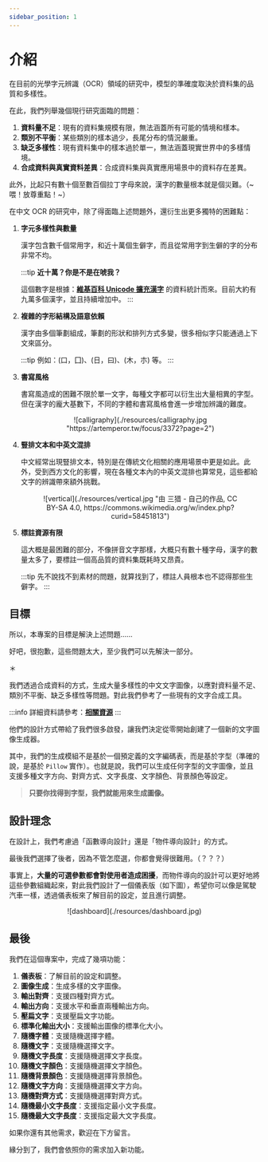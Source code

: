 ```yaml
---
sidebar_position: 1
---
```


# 介紹

在目前的光學字元辨識（OCR）領域的研究中，模型的準確度取決於資料集的品質和多樣性。

在此，我們列舉幾個現行研究面臨的問題：

1. **資料量不足**：現有的資料集規模有限，無法涵蓋所有可能的情境和樣本。
2. **類別不平衡**：某些類別的樣本過少，長尾分布的情況嚴重。
3. **缺乏多樣性**：現有資料集中的樣本過於單一，無法涵蓋現實世界中的多樣情境。
4. **合成資料與真實資料差異**：合成資料集與真實應用場景中的資料存在差異。

此外，比起只有數十個至數百個拉丁字母來說，漢字的數量根本就是個災難。（~喂！放尊重點！~）

在中文 OCR 的研究中，除了得面臨上述問題外，還衍生出更多獨特的困難點：

1. **字元多樣性與數量**

   漢字包含數千個常用字，和近十萬個生僻字，而且從常用字到生僻的字的分布非常不均。

   :::tip
   **近十萬？你是不是在唬我？**

   這個數字是根據：[**維基百科 Unicode 擴充漢字**](https://zh.wikipedia.org/zh-tw/Wikipedia:Unicode%E6%89%A9%E5%B1%95%E6%B1%89%E5%AD%97) 的資料統計而來。目前大約有九萬多個漢字，並且持續增加中。
   :::

2. **複雜的字形結構及語意依賴**

   漢字由多個筆劃組成，筆劃的形狀和排列方式多變，很多相似字只能通過上下文來區分。

   :::tip
   例如：(口，囗)、(日，曰)、(木，朩) 等。
   :::

3. **書寫風格**

   書寫風造成的困難不限於單一文字，每種文字都可以衍生出大量相異的字型。但在漢字的龐大基數下，不同的字體和書寫風格會進一步增加辨識的難度。

    <div align="center">
    <figure style={{"width": "70%"}}>
    ![calligraphy](./resources/calligraphy.jpg "https://artemperor.tw/focus/3372?page=2")
    </figure>
    </div>

4. **豎排文本和中英文混排**

   中文經常出現豎排文本，特別是在傳統文化相關的應用場景中更是如此。此外，受到西方文化的影響，現在各種文本內的中英文混排也算常見，這些都給文字的辨識帶來額外挑戰。

    <div align="center">
    <figure style={{"width": "70%"}}>
    ![vertical](./resources/vertical.jpg "由 三猎 - 自己的作品, CC BY-SA 4.0, https://commons.wikimedia.org/w/index.php?curid=58451813")
    </figure>
    </div>

5. **標註資源有限**

   這大概是最困難的部分，不像拼音文字那樣，大概只有數十種字母，漢字的數量太多了，要標註一個高品質的資料集既耗時又昂貴。

   :::tip
   先不說找不到素材的問題，就算找到了，標註人員根本也不認得那些生僻字。
   :::

## 目標

所以，本專案的目標是解決上述問題......

好吧，很抱歉，這些問題太大，至少我們可以先解決一部分。

＊

我們透過合成資料的方式，生成大量多樣性的中文文字圖像，以應對資料量不足、類別不平衡、缺乏多樣性等問題。對此我們參考了一些現有的文字合成工具。

:::info
詳細資料請參考：[**相關資源**](./tools)
:::

他們的設計方式帶給了我們很多啟發，讓我們決定從零開始創建了一個新的文字圖像生成器。

其中，我們的生成模組不是基於一個預定義的文字編碼表，而是基於字型（準確的說，是基於 `Pillow` 實作）。也就是說，我們可以生成任何字型的文字圖像，並且支援多種文字方向、對齊方式、文字長度、文字顏色、背景顏色等設定。

> **只要你找得到字型，我們就能用來生成圖像。**

## 設計理念

在設計上，我們考慮過「函數導向設計」還是「物件導向設計」的方式。

最後我們選擇了後者，因為不管怎麼選，你都會覺得很難用。（？？？）

事實上，**大量的可選參數都會對使用者造成困擾**，而物件導向的設計可以更好地將這些參數組織起來，對此我們設計了一個儀表版（如下圖），希望你可以像是駕駛汽車一樣，透過儀表板來了解目前的設定，並且進行調整。

<div align="center">
<figure style={{"width": "90%"}}>
![dashboard](./resources/dashboard.jpg)
</figure>
</div>

## 最後

我們在這個專案中，完成了幾項功能：

1. **儀表板**：了解目前的設定和調整。
2. **圖像生成**：生成多樣的文字圖像。
3. **輸出對齊**：支援四種對齊方式。
4. **輸出方向**：支援水平和垂直兩種輸出方向。
5. **壓扁文字**：支援壓扁文字功能。
6. **標準化輸出大小**：支援輸出圖像的標準化大小。
7. **隨機字體**：支援隨機選擇字體。
8. **隨機文字**：支援隨機選擇文字。
9. **隨機文字長度**：支援隨機選擇文字長度。
10. **隨機文字顏色**：支援隨機選擇文字顏色。
11. **隨機背景顏色**：支援隨機選擇背景顏色。
12. **隨機文字方向**：支援隨機選擇文字方向。
13. **隨機對齊方式**：支援隨機選擇對齊方式。
14. **隨機最小文字長度**：支援指定最小文字長度。
15. **隨機最大文字長度**：支援指定最大文字長度。

如果你還有其他需求，歡迎在下方留言。

緣分到了，我們會依照你的需求加入新功能。
